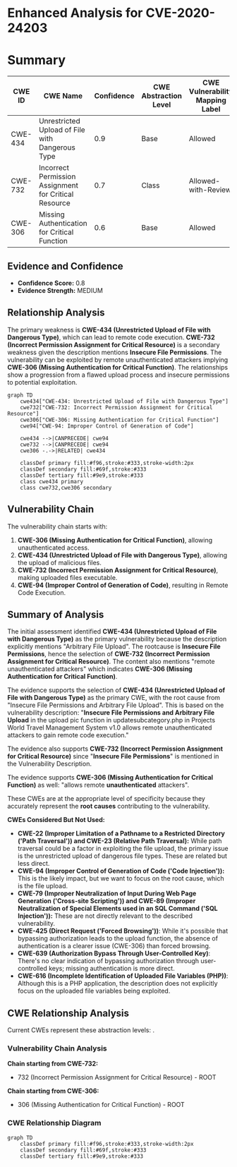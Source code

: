 # Enhanced Analysis for CVE-2020-24203

# Summary
| CWE ID | CWE Name | Confidence | CWE Abstraction Level | CWE Vulnerability Mapping Label | CWE-Vulnerability Mapping Notes |
|---|---|---|---|---|---|
| CWE-434 | Unrestricted Upload of File with Dangerous Type | 0.9 | Base | Allowed | Primary CWE |
| CWE-732 | Incorrect Permission Assignment for Critical Resource | 0.7 | Class | Allowed-with-Review | Secondary CWE |
| CWE-306 | Missing Authentication for Critical Function | 0.6 | Base | Allowed | Secondary CWE |

## Evidence and Confidence

*   **Confidence Score:** 0.8
*   **Evidence Strength:** MEDIUM

## Relationship Analysis
The primary weakness is **CWE-434 (Unrestricted Upload of File with Dangerous Type)**, which can lead to remote code execution. **CWE-732 (Incorrect Permission Assignment for Critical Resource)** is a secondary weakness given the description mentions **Insecure File Permissions**. The vulnerability can be exploited by remote unauthenticated attackers implying **CWE-306 (Missing Authentication for Critical Function)**. The relationships show a progression from a flawed upload process and insecure permissions to potential exploitation.

```mermaid
graph TD
    cwe434["CWE-434: Unrestricted Upload of File with Dangerous Type"]
    cwe732["CWE-732: Incorrect Permission Assignment for Critical Resource"]
    cwe306["CWE-306: Missing Authentication for Critical Function"]
    cwe94["CWE-94: Improper Control of Generation of Code"]

    cwe434 -->|CANPRECEDE| cwe94
    cwe732 -->|CANPRECEDE| cwe94
    cwe306 -.->|RELATED| cwe434
    
    classDef primary fill:#f96,stroke:#333,stroke-width:2px
    classDef secondary fill:#69f,stroke:#333
    classDef tertiary fill:#9e9,stroke:#333
    class cwe434 primary
    class cwe732,cwe306 secondary
```

## Vulnerability Chain
The vulnerability chain starts with:
1.  **CWE-306 (Missing Authentication for Critical Function)**, allowing unauthenticated access.
2.  **CWE-434 (Unrestricted Upload of File with Dangerous Type)**, allowing the upload of malicious files.
3.  **CWE-732 (Incorrect Permission Assignment for Critical Resource)**, making uploaded files executable.
4.  **CWE-94 (Improper Control of Generation of Code)**, resulting in Remote Code Execution.

## Summary of Analysis
The initial assessment identified **CWE-434 (Unrestricted Upload of File with Dangerous Type)** as the primary vulnerability because the description explicitly mentions "Arbitrary File Upload". The rootcause is **Insecure File Permissions**, hence the selection of **CWE-732 (Incorrect Permission Assignment for Critical Resource)**. The content also mentions "remote unauthenticated attackers" which indicates **CWE-306 (Missing Authentication for Critical Function)**.

The evidence supports the selection of **CWE-434 (Unrestricted Upload of File with Dangerous Type)** as the primary CWE, with the root cause from "Insecure File Permissions and Arbitrary File Upload". This is based on the vulnerability description: "**Insecure File Permissions and Arbitrary File Upload** in the upload pic function in updatesubcategory.php in Projects World Travel Management System v1.0 allows remote unauthenticated attackers to gain remote code execution."

The evidence also supports **CWE-732 (Incorrect Permission Assignment for Critical Resource)** since "**Insecure File Permissions**" is mentioned in the Vulnerability Description.

The evidence supports **CWE-306 (Missing Authentication for Critical Function)** as well: "allows remote **unauthenticated** attackers".

These CWEs are at the appropriate level of specificity because they accurately represent the **root causes** contributing to the vulnerability.

**CWEs Considered But Not Used:**

*   **CWE-22 (Improper Limitation of a Pathname to a Restricted Directory ('Path Traversal')) and CWE-23 (Relative Path Traversal):** While path traversal could be a factor in exploiting the file upload, the primary issue is the unrestricted upload of dangerous file types. These are related but less direct.
*   **CWE-94 (Improper Control of Generation of Code ('Code Injection')):** This is the likely impact, but we want to focus on the root cause, which is the file upload.
*   **CWE-79 (Improper Neutralization of Input During Web Page Generation ('Cross-site Scripting')) and CWE-89 (Improper Neutralization of Special Elements used in an SQL Command ('SQL Injection')):** These are not directly relevant to the described vulnerability.
*   **CWE-425 (Direct Request ('Forced Browsing'))**: While it's possible that bypassing authorization leads to the upload function, the absence of authentication is a clearer issue (CWE-306) than forced browsing.
*   **CWE-639 (Authorization Bypass Through User-Controlled Key)**: There's no clear indication of bypassing authorization through user-controlled keys; missing authentication is more direct.
*   **CWE-616 (Incomplete Identification of Uploaded File Variables (PHP))**: Although this is a PHP application, the description does not explicitly focus on the uploaded file variables being exploited.


## CWE Relationship Analysis

Current CWEs represent these abstraction levels: .


### Vulnerability Chain Analysis

**Chain starting from CWE-732:**
- 732 (Incorrect Permission Assignment for Critical Resource) - ROOT


**Chain starting from CWE-306:**
- 306 (Missing Authentication for Critical Function) - ROOT



### CWE Relationship Diagram

```mermaid
graph TD
    classDef primary fill:#f96,stroke:#333,stroke-width:2px
    classDef secondary fill:#69f,stroke:#333
    classDef tertiary fill:#9e9,stroke:#333
```
